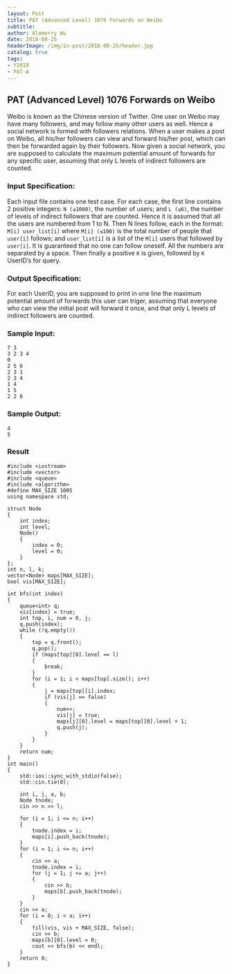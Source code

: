 ```yaml
---
layout: Post
title: PAT (Advanced Level) 1076 Forwards on Weibo
subtitle: 
author: Alomerry Wu
date: 2018-08-25
headerImage: /img/in-post/2018-08-25/header.jpg
catalog: true
tags:
- Y2018
- PAT-A
---
```


<!-- Description. -->

<!-- more -->


## PAT (Advanced Level) 1076 Forwards on Weibo

Weibo is known as the Chinese version of Twitter. One user on Weibo may have many followers, and may follow many other
users as well. Hence a social network is formed with followers relations. When a user makes a post on Weibo, all his/her
followers can view and forward his/her post, which can then be forwarded again by their followers. Now given a social
network, you are supposed to calculate the maximum potential amount of forwards for any specific user, assuming that
only L levels of indirect followers are counted.

### Input Specification:

Each input file contains one test case. For each case, the first line contains 2 positive integers: `N (≤1000)`, the
number of users; and `L (≤6)`, the number of levels of indirect followers that are counted. Hence it is assumed that all
the users are numbered from 1 to N. Then N lines follow, each in the format:
`M[i] user_list[i]`
where `M[i] (≤100)` is the total number of people that `user[i]` follows; and `user_list[i]` is a list of the `M[i]` users that
followed by `user[i]`. It is guaranteed that no one can follow oneself. All the numbers are separated by a space. Then
finally a positive `K` is given, followed by `K` UserID’s for query.

### Output Specification:

For each UserID, you are supposed to print in one line the maximum potential amount of forwards this user can triger,
assuming that everyone who can view the initial post will forward it once, and that only L levels of indirect followers
are counted.

### Sample Input:

```text
7 3
3 2 3 4
0
2 5 6
2 3 1
2 3 4
1 4
1 5
2 2 6
```

### Sample Output:

```text
4
5
```

### Result

```text
#include <iostream>
#include <vector>
#include <queue>
#include <algorithm>
#define MAX_SIZE 1005
using namespace std;

struct Node
{
    int index;
    int level;
    Node()
    {
        index = 0;
        level = 0;
    }
};
int n, l, k;
vector<Node> maps[MAX_SIZE];
bool vis[MAX_SIZE];

int bfs(int index)
{
    queue<int> q;
    vis[index] = true;
    int top, i, num = 0, j;
    q.push(index);
    while (!q.empty())
    {
        top = q.front();
        q.pop();
        if (maps[top][0].level == l)
        {
            break;
        }
        for (i = 1; i < maps[top].size(); i++)
        {
            j = maps[top][i].index;
            if (vis[j] == false)
            {
                num++;
                vis[j] = true;
                maps[j][0].level = maps[top][0].level + 1;
                q.push(j);
            }
        }
    }
    return num;
}
int main()
{
    std::ios::sync_with_stdio(false);
    std::cin.tie(0);

    int i, j, a, b;
    Node tnode;
    cin >> n >> l;

    for (i = 1; i <= n; i++)
    {
        tnode.index = i;
        maps[i].push_back(tnode);
    }
    for (i = 1; i <= n; i++)
    {
        cin >> a;
        tnode.index = i;
        for (j = 1; j <= a; j++)
        {
            cin >> b;
            maps[b].push_back(tnode);
        }
    }
    cin >> a;
    for (i = 0; i < a; i++)
    {
        fill(vis, vis + MAX_SIZE, false);
        cin >> b;
        maps[b][0].level = 0;
        cout << bfs(b) << endl;
    }
    return 0;
}
```
